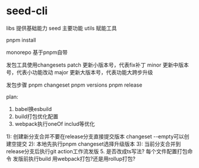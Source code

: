 # seed-cli
libs 提供基础能力
seed 主要功能
utils 赋能工具


pnpm install

monorepo 基于pnpm自带

发包工具使用changesets
patch 更新小版本号，代表fix补丁
minor 更新中版本号，代表小功能改动
major 更新大版本号，代表功能大跨步升级

发包步骤
pnpm changeset
pnpm versions
pnpm release


plan:
1. babel换esbuild
2. build打包优化配置
3. webpack执行oneOf includ等优化
<!-- 4. 添加git流 提交git的时候直接发版 -->
 1): 创建新分支合并不要在release分支直接提交版本 changeset --empty可以创建空提交
 2): 本地先执行pnpm changeset选择升级版本
 3): 当前分支合并到release分支后执行git action工作流发版
5. 是否改成ts写法? 每个文件配置打包命令 发版前执行build 用webpack打包?还是用rollup打包?